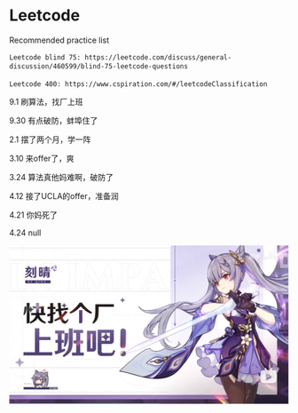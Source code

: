 # Leetcode
Recommended practice list

```
Leetcode blind 75: https://leetcode.com/discuss/general-discussion/460599/blind-75-leetcode-questions 

Leetcode 400: https://www.cspiration.com/#/leetcodeClassification
```

9.1 刷算法，找厂上班

9.30 有点破防，蚌埠住了

2.1 摆了两个月，学一阵

3.10 来offer了，爽

3.24 算法真他妈难啊，破防了

4.12 接了UCLA的offer，准备润

4.21 你妈死了

4.24 null

![啊晴可爱喵](https://github.com/Evens1sen/Leetcode/blob/master/keqing.png)
